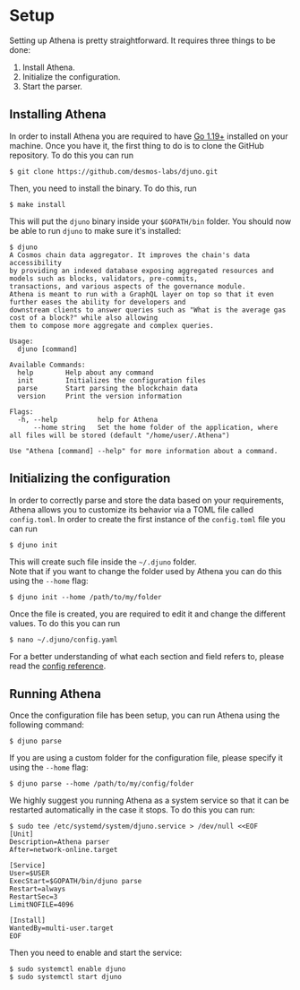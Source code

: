 # Setup 
Setting up Athena is pretty straightforward. It requires three things to be done:
1. Install Athena.
2. Initialize the configuration. 
3. Start the parser. 

## Installing Athena
In order to install Athena you are required to have [Go 1.19+](https://golang.org/dl/) installed on your machine. Once you have it, the first thing to do is to clone the GitHub repository. To do this you can run

```shell
$ git clone https://github.com/desmos-labs/djuno.git
```

Then, you need to install the binary. To do this, run 

```shell
$ make install
```

This will put the `djuno` binary inside your `$GOPATH/bin` folder. You should now be able to run `djuno` to make sure it's installed: 

```shell
$ djuno
A Cosmos chain data aggregator. It improves the chain's data accessibility
by providing an indexed database exposing aggregated resources and models such as blocks, validators, pre-commits, 
transactions, and various aspects of the governance module. 
Athena is meant to run with a GraphQL layer on top so that it even further eases the ability for developers and
downstream clients to answer queries such as "What is the average gas cost of a block?" while also allowing
them to compose more aggregate and complex queries.

Usage:
  djuno [command]

Available Commands:
  help        Help about any command
  init        Initializes the configuration files
  parse       Start parsing the blockchain data
  version     Print the version information

Flags:
  -h, --help          help for Athena
      --home string   Set the home folder of the application, where all files will be stored (default "/home/user/.Athena")

Use "Athena [command] --help" for more information about a command.
```

## Initializing the configuration
In order to correctly parse and store the data based on your requirements, Athena allows you to customize its behavior via a TOML file called `config.toml`. In order to create the first instance of the `config.toml` file you can run

```shell
$ djuno init
```

This will create such file inside the `~/.djuno` folder.  
Note that if you want to change the folder used by Athena you can do this using the `--home` flag: 

```shell
$ djuno init --home /path/to/my/folder
```

Once the file is created, you are required to edit it and change the different values. To do this you can run 

```shell
$ nano ~/.djuno/config.yaml
```

For a better understanding of what each section and field refers to, please read the [config reference](config.md). 

## Running Athena 
Once the configuration file has been setup, you can run Athena using the following command: 

```shell
$ djuno parse
```

If you are using a custom folder for the configuration file, please specify it using the `--home` flag: 


```shell
$ djuno parse --home /path/to/my/config/folder
```

We highly suggest you running Athena as a system service so that it can be restarted automatically in the case it stops. To do this you can run: 

```shell
$ sudo tee /etc/systemd/system/djuno.service > /dev/null <<EOF
[Unit]
Description=Athena parser
After=network-online.target

[Service]
User=$USER
ExecStart=$GOPATH/bin/djuno parse
Restart=always
RestartSec=3
LimitNOFILE=4096

[Install]
WantedBy=multi-user.target
EOF
```

Then you need to enable and start the service:

```shell
$ sudo systemctl enable djuno
$ sudo systemctl start djuno
```